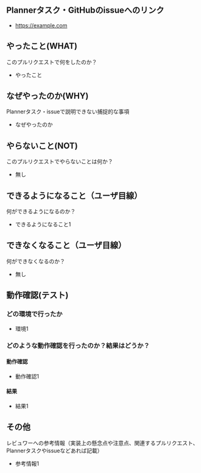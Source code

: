 ## Plannerタスク・GitHubのissueへのリンク
<!--
#1のようにするとissueはリンクできる。close #1のようにするとclosedできる。
-->
- https://example.com

## やったこと(WHAT)
このプルリクエストで何をしたのか？
- やったこと

## なぜやったのか(WHY)
Plannerタスク・issueで説明できない捕捉的な事項
<!--
(タスク・issue上の説明で十分であれば「タスク(issue)通りと記載」)
なぜ必要と考えたかの説明があるとレビュワーがわかりやすい。
-->
- なぜやったのか

## やらないこと(NOT)
このプルリクエストでやらないことは何か？
<!--
（あれば。無いなら「無し」でOK）（やらない場合は、いつやるのかを明記する。）
-->
- 無し

## できるようになること（ユーザ目線）
何ができるようになるのか？
<!--
（あれば。無いなら「無し」でOK）
-->
- できるようになること1

## できなくなること（ユーザ目線）
何ができなくなるのか？
<!--
（あれば。無いなら「無し」でOK）
-->
- 無し

## 動作確認(テスト)
### どの環境で行ったか
- 環境1

### どのような動作確認を行ったのか？結果はどうか？
#### 動作確認
- 動作確認1

#### 結果
<!--
スクリーンショットがあると分かりやすい
-->
- 結果1

## その他
レビュワーへの参考情報（実装上の懸念点や注意点、関連するプルリクエスト、Plannerタスクやissueなどあれば記載）
- 参考情報1
